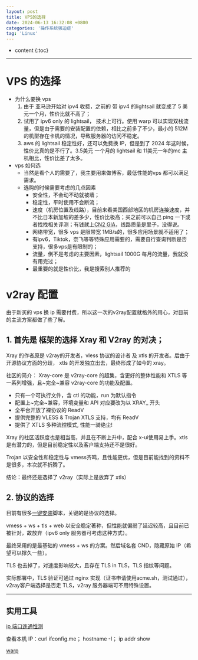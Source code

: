 ```yaml
---
layout: post
title: VPS的选择
date: 2024-06-13 16:32:08 +0800
categories: '操作系统强迫症'
tag: 'Linux'
---
```

* content
  {:toc}

---

# VPS 的选择

- 为什么要换 vps
  1. 由于 亚马逊开始对 ipv4 收费，之前的 带 ipv4 的lightsail 就变成了 5 美元一个月，性价比就不高了；
  2. 试用了 ipv6 only 的 lightsail， 技术上可行。使用 warp 可以实现双栈流量，但是由于需要的安装配置的依赖，相比之前多了不少，最小的 512M 的机型存在卡机的情况，导致服务器的访问不稳定。
  3. aws 的 lightsail 稳定性好，还可以免费换 IP，但是到了 2024 年这时候，性价比真的是不行了。3.5美元 一个月的 lightsail 和 11美元一年的mc 主机相比，性价比差了太多。
- vps 如何选
  - 当然是看个人的需要了，我主要用来做博客，最低性能的vps 都可以满足需求。
  - 选购的时候需要考虑的几点因素
    - 安全性，不会动不动就被墙；
    - 稳定性，平时使用不会断流；
    - 速度（机房位置及线路），目前来看美国西部地区的机房连接速度，并不比日本新加坡的差多少，性价比极高；买之前可以自己 ping 一下或者找找相关评测；有钱就上[CN2 GIA](https://bandwagonhost.com/cn2gia-vps.php)，线路质量是里子，没得说。
    - 网络带宽，很多 vps 是限带宽 1MB/s的，很多应用场景就不适用了；
    - 有ipv6，Tiktok，奈飞等等特殊应用需要的，需要自行查询判断是否支持，很多vps是有限制的；
    - 流量，倒不是考虑的主要因素，lightsail 1000G 每月的流量，我就没有用完过；
    - 最重要的就是性价比，我是搜索别人推荐的

# v2ray 配置

由于新买的 vps 换 ip 需要付费，所以这一次的v2ray配置就格外的用心，对目前的主流方案都做了些了解。

## 1. 首先是 框架的选择 Xray 和 V2ray 的对决；

Xray 的作者原是 v2ray的开发者，vless 协议的设计者 及 xtls 的开发者。后由于开源协议方面的分歧， xtls 的开发独立出去，最终形成了如今的 xray。

社区的简介： Xray-core 是 v2ray-core 的超集，含更好的整体性能和 XTLS 等一系列增强，且~完全~兼容 v2ray-core 的功能及配置。

* 只有一个可执行文件，含 ctl 的功能，run 为默认指令
* 配置上~完全~兼容，环境变量和 API 对应要改为以 XRAY_ 开头
* 全平台开放了裸协议的 ReadV
* 提供完整的 VLESS & Trojan XTLS 支持，均有 ReadV
* 提供了 XTLS 多种流控模式, 性能一骑绝尘!

Xray 的社区活跃度也是相当高，并且在不断上升中，配合 x-ui使用易上手。xtls 是有潜力的，但是目前稳定性以及客户端支持还不是很好。

Trojan 以安全性和稳定性与 vmess齐鸣，且性能更优，但是目前能找到的资料不是很多，本次就不折腾了。

结论：最终还是选择了 v2ray（实际上是放弃了 xtls）

## 2. 协议的选择

目前有很多[一键安装](https://github.com/233boy/v2ray)脚本，关键的是协议的选择。

vmess + ws + tls + web 以安全稳定著称，但性能就偏弱了延迟较高，且目前已被针对，故放弃（ipv6 only 服务器可考虑这种方式）。

最终采用的是最基础的 vmess + ws 的方案。然后域名套 CND，隐藏原始 IP（希望可以撑久一些）。

TLS 也去掉了，对速度影响较大，且存在 TLS in TLS，TLS 指纹等问题。

实际部署中，TLS 验证可通过 nginx 实现（证书申请使用acme.sh，测试通过），v2ray客户端选择是否走 TLS，v2ray 服务器端可不用特殊设置。

---

## 实用工具

[ip 端口连通性测](https://tcp.ping.pe/1.1.1.1:443)

查看本机 IP：curl ifconfig.me； hostname -I； ip addr show

[warp](https://gitlab.com/fscarmen/warp/-/blob/main/menu.sh)
